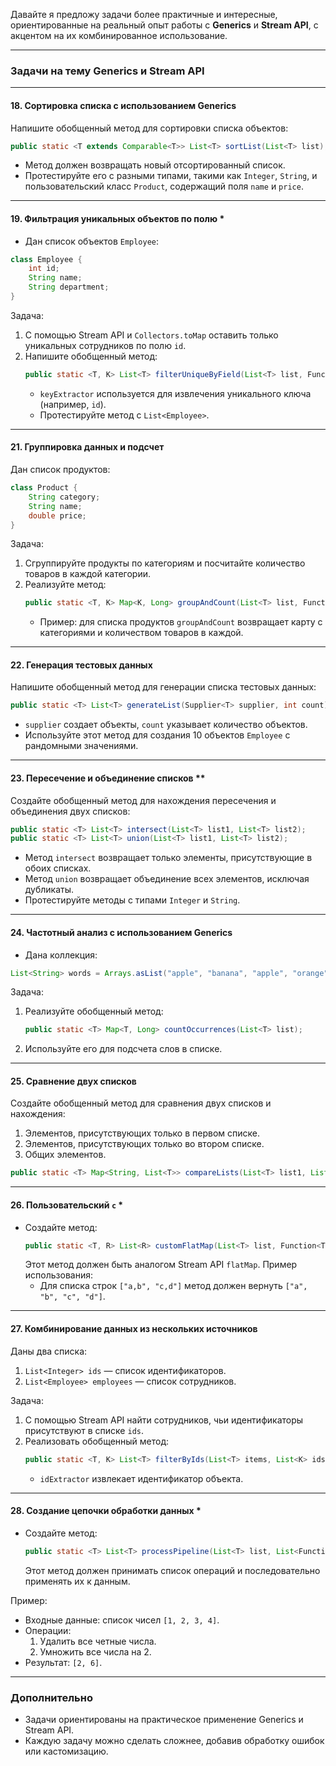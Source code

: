 Давайте я предложу задачи более практичные и интересные, ориентированные на реальный опыт работы с **Generics** и **Stream API**, с акцентом на их комбинированное использование.

---

### Задачи на тему **Generics** и **Stream API**

---

#### **18. Сортировка списка с использованием Generics**

Напишите обобщенный метод для сортировки списка объектов:
```java
public static <T extends Comparable<T>> List<T> sortList(List<T> list);
```
- Метод должен возвращать новый отсортированный список.
- Протестируйте его с разными типами, такими как `Integer`, `String`, и пользовательский класс `Product`, содержащий поля `name` и `price`.

---

#### **19. Фильтрация уникальных объектов по полю** *

- Дан список объектов `Employee`:
```java
class Employee {
    int id;
    String name;
    String department;
}
```
Задача:
1. С помощью Stream API и `Collectors.toMap` оставить только уникальных сотрудников по полю `id`.
2. Напишите обобщенный метод:
   ```java
   public static <T, K> List<T> filterUniqueByField(List<T> list, Function<T, K> keyExtractor);
   ```
    - `keyExtractor` используется для извлечения уникального ключа (например, `id`).
    - Протестируйте метод с `List<Employee>`.

---

#### **21. Группировка данных и подсчет**

Дан список продуктов:
```java
class Product {
    String category;
    String name;
    double price;
}
```
Задача:
1. Сгруппируйте продукты по категориям и посчитайте количество товаров в каждой категории.
2. Реализуйте метод:
   ```java
   public static <T, K> Map<K, Long> groupAndCount(List<T> list, Function<T, K> classifier);
   ```
    - Пример: для списка продуктов `groupAndCount` возвращает карту с категориями и количеством товаров в каждой.

---

#### **22. Генерация тестовых данных**

Напишите обобщенный метод для генерации списка тестовых данных:
```java
public static <T> List<T> generateList(Supplier<T> supplier, int count);
```
- `supplier` создает объекты, `count` указывает количество объектов.
- Используйте этот метод для создания 10 объектов `Employee` с рандомными значениями.

---

#### **23. Пересечение и объединение списков** **

Создайте обобщенный метод для нахождения пересечения и объединения двух списков:
```java
public static <T> List<T> intersect(List<T> list1, List<T> list2);
public static <T> List<T> union(List<T> list1, List<T> list2);
```
- Метод `intersect` возвращает только элементы, присутствующие в обоих списках.
- Метод `union` возвращает объединение всех элементов, исключая дубликаты.
- Протестируйте методы с типами `Integer` и `String`.

---

#### **24. Частотный анализ с использованием Generics**

- Дана коллекция:
```java
List<String> words = Arrays.asList("apple", "banana", "apple", "orange", "banana", "apple");
```
Задача:
1. Реализуйте обобщенный метод:
   ```java
   public static <T> Map<T, Long> countOccurrences(List<T> list);
   ```
2. Используйте его для подсчета слов в списке.

---

#### **25. Сравнение двух списков**

Создайте обобщенный метод для сравнения двух списков и нахождения:
1. Элементов, присутствующих только в первом списке.
2. Элементов, присутствующих только во втором списке.
3. Общих элементов.

```java
public static <T> Map<String, List<T>> compareLists(List<T> list1, List<T> list2);
```

---

#### **26. Пользовательский `c`** *

- Создайте метод:
   ```java
   public static <T, R> List<R> customFlatMap(List<T> list, Function<T, List<R>> mapper);
   ```
  Этот метод должен быть аналогом Stream API `flatMap`. Пример использования:
    - Для списка строк `["a,b", "c,d"]` метод должен вернуть `["a", "b", "c", "d"]`.

---

#### **27. Комбинирование данных из нескольких источников**

Даны два списка:
1. `List<Integer> ids` — список идентификаторов.
2. `List<Employee> employees` — список сотрудников.

Задача:
1. С помощью Stream API найти сотрудников, чьи идентификаторы присутствуют в списке `ids`.
2. Реализовать обобщенный метод:
   ```java
   public static <T, K> List<T> filterByIds(List<T> items, List<K> ids, Function<T, K> idExtractor);
   ```
    - `idExtractor` извлекает идентификатор объекта.

---

#### **28. Создание цепочки обработки данных** *

- Создайте метод:
   ```java
   public static <T> List<T> processPipeline(List<T> list, List<Function<List<T>, List<T>>> operations);
   ```
  Этот метод должен принимать список операций и последовательно применять их к данным.

Пример:
- Входные данные: список чисел `[1, 2, 3, 4]`.
- Операции:
    1. Удалить все четные числа.
    2. Умножить все числа на 2.
- Результат: `[2, 6]`.

---

### Дополнительно
- Задачи ориентированы на практическое применение Generics и Stream API.
- Каждую задачу можно сделать сложнее, добавив обработку ошибок или кастомизацию.
